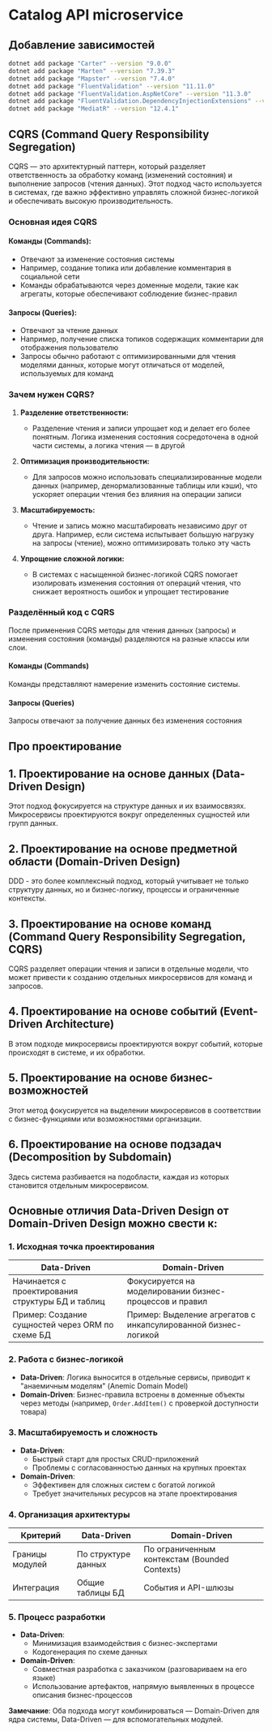 # Catalog API microservice

## Добавление зависимостей
```bash
dotnet add package "Carter" --version "9.0.0" 
dotnet add package "Marten" --version "7.39.3" 
dotnet add package "Mapster" --version "7.4.0" 
dotnet add package "FluentValidation" --version "11.11.0" 
dotnet add package "FluentValidation.AspNetCore" --version "11.3.0" 
dotnet add package "FluentValidation.DependencyInjectionExtensions" --version "11.11.0" 
dotnet add package "MediatR" --version "12.4.1" 
```

## CQRS (Command Query Responsibility Segregation)

CQRS — это архитектурный паттерн, который разделяет ответственность за обработку команд (изменений состояния) и выполнение запросов (чтения данных). Этот подход часто используется в системах, где важно эффективно управлять сложной бизнес-логикой и обеспечивать высокую производительность.

### Основная идея CQRS

#### Команды (Commands):
- Отвечают за изменение состояния системы
- Например, создание топика или добавление комментария в социальной сети
- Команды обрабатываются через доменные модели, такие как агрегаты, которые обеспечивают соблюдение бизнес-правил

#### Запросы (Queries):
- Отвечают за чтение данных
- Например, получение списка топиков содержащих комментарии для отображения пользователю
- Запросы обычно работают с оптимизированными для чтения моделями данных, которые могут отличаться от моделей, используемых для команд

### Зачем нужен CQRS?

1. **Разделение ответственности:**
   - Разделение чтения и записи упрощает код и делает его более понятным. Логика изменения состояния сосредоточена в одной части системы, а логика чтения — в другой

2. **Оптимизация производительности:**
   - Для запросов можно использовать специализированные модели данных (например, денормализованные таблицы или кэши), что ускоряет операции чтения без влияния на операции записи

3. **Масштабируемость:**
   - Чтение и запись можно масштабировать независимо друг от друга. Например, если система испытывает большую нагрузку на запросы (чтение), можно оптимизировать только эту часть

4. **Упрощение сложной логики:**
   - В системах с насыщенной бизнес-логикой CQRS помогает изолировать изменения состояния от операций чтения, что снижает вероятность ошибок и упрощает тестирование

### Разделённый код с CQRS

После применения CQRS методы для чтения данных (запросы) и изменения состояния (команды) разделяются на разные классы или слои.

#### Команды (Commands)

Команды представляют намерение изменить состояние системы.

#### Запросы (Queries)

Запросы отвечают за получение данных без изменения состояния

## Про проектирование

## 1. Проектирование на основе данных (Data-Driven Design)

Этот подход фокусируется на структуре данных и их взаимосвязях. Микросервисы проектируются вокруг определенных сущностей или групп данных.

## 2. Проектирование на основе предметной области (Domain-Driven Design)

DDD - это более комплексный подход, который учитывает не только структуру данных, но и бизнес-логику, процессы и ограниченные контексты.

## 3. Проектирование на основе команд (Command Query Responsibility Segregation, CQRS)

CQRS разделяет операции чтения и записи в отдельные модели, что может привести к созданию отдельных микросервисов для команд и запросов.

## 4. Проектирование на основе событий (Event-Driven Architecture)

В этом подходе микросервисы проектируются вокруг событий, которые происходят в системе, и их обработки.

## 5. Проектирование на основе бизнес-возможностей

Этот метод фокусируется на выделении микросервисов в соответствии с бизнес-функциями или возможностями организации.

## 6. Проектирование на основе подзадач (Decomposition by Subdomain)

Здесь система разбивается на подобласти, каждая из которых становится отдельным микросервисом.


## Основные отличия Data-Driven Design от Domain-Driven Design можно свести к:

### 1. Исходная точка проектирования
| **Data-Driven** | **Domain-Driven** |
|------------------|--------------------|
| Начинается с проектирования структуры БД и таблиц | Фокусируется на моделировании бизнес-процессов и правил |
| Пример: Создание сущностей через ORM по схеме БД | Пример: Выделение агрегатов с инкапсулированной бизнес-логикой |

### 2. Работа с бизнес-логикой
- **Data-Driven**: Логика выносится в отдельные сервисы, приводит к "анаемичным моделям" (Anemic Domain Model)
- **Domain-Driven**: Бизнес-правила встроены в доменные объекты через методы (например, `Order.AddItem()` с проверкой доступности товара)

### 3. Масштабируемость и сложность
- **Data-Driven**:
  - Быстрый старт для простых CRUD-приложений
  - Проблемы с согласованностью данных на крупных проектах
- **Domain-Driven**:
  - Эффективен для сложных систем с богатой логикой
  - Требует значительных ресурсов на этапе проектирования

### 4. Организация архитектуры
| Критерий          | Data-Driven       | Domain-Driven     |
|-----------------|-------------------|-------------------|
| Границы модулей | По структуре данных | По ограниченным контекстам (Bounded Contexts) |
| Интеграция      | Общие таблицы БД | События и API-шлюзы |

### 5. Процесс разработки
- **Data-Driven**:
  - Минимизация взаимодействия с бизнес-экспертами
  - Кодогенерация по схеме данных
- **Domain-Driven**:
  - Совместная разработка с заказчиком (разговариваем на его языке)
  - Использование артефактов, напрямую выявленных в процессе описания бизнес-процессов

**Замечание**: Оба подхода могут комбинироваться — Domain-Driven для ядра системы, Data-Driven — для вспомогательных модулей.
